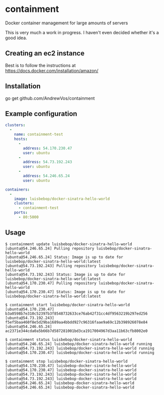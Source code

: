 # containment

Docker container management for large amounts of servers

This is very much a work in progress. I haven't even decided whether it's a good idea.

## Creating an ec2 instance

Best is to follow the instructions at https://docs.docker.com/installation/amazon/

## Installation

go get github.com/AndrewVos/containment

## Example configuration

```yaml
clusters:
  -
    name: containment-test
    hosts:
      -
        address: 54.170.230.47
        user: ubuntu
      -
        address: 54.73.192.243
        user: ubuntu
      -
        address: 54.246.65.24
        user: ubuntu

containers:
  -
    image: luisbebop/docker-sinatra-hello-world
    clusters:
      - containment-test
    ports:
      - 80:5000
```

## Usage

```
$ containment update luisbebop/docker-sinatra-hello-world
[ubuntu@54.246.65.24] Pulling repository luisbebop/docker-sinatra-hello-world
[ubuntu@54.246.65.24] Status: Image is up to date for luisbebop/docker-sinatra-hello-world:latest
[ubuntu@54.73.192.243] Pulling repository luisbebop/docker-sinatra-hello-world
[ubuntu@54.73.192.243] Status: Image is up to date for luisbebop/docker-sinatra-hello-world:latest
[ubuntu@54.170.230.47] Pulling repository luisbebop/docker-sinatra-hello-world
[ubuntu@54.170.230.47] Status: Image is up to date for luisbebop/docker-sinatra-hello-world:latest

$ containment start luisbebop/docker-sinatra-hello-world
[ubuntu@54.170.230.47] b3a0598b7e310c52397b3f8548732633ce76ab42f31cc4df9563219b297ed256
[ubuntu@54.73.192.243] f5ef5baa460f8e5d29ba1689aa4bbdd927c96316faae9a69c12b398926078e84
[ubuntu@54.246.65.24] ac2371e344cda0a5b66b7d587281001bd3ca1917004967d3aa11b63cfb8002e0

$ containment status luisbebop/docker-sinatra-hello-world
[ubuntu@54.246.65.24] luisbebop/docker-sinatra-hello-world running
[ubuntu@54.73.192.243] luisbebop/docker-sinatra-hello-world running
[ubuntu@54.170.230.47] luisbebop/docker-sinatra-hello-world running

$ containment stop luisbebop/docker-sinatra-hello-world
[ubuntu@54.170.230.47] luisbebop-docker-sinatra-hello-world
[ubuntu@54.170.230.47] luisbebop-docker-sinatra-hello-world
[ubuntu@54.73.192.243] luisbebop-docker-sinatra-hello-world
[ubuntu@54.73.192.243] luisbebop-docker-sinatra-hello-world
[ubuntu@54.246.65.24] luisbebop-docker-sinatra-hello-world
[ubuntu@54.246.65.24] luisbebop-docker-sinatra-hello-world
```
